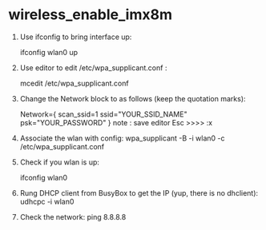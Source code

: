 # wireless_enable_imx8m

1. Use ifconfig to bring interface up:

   ifconfig wlan0 up

2. Use editor to edit /etc/wpa_supplicant.conf :

   mcedit /etc/wpa_supplicant.conf

3. Change the Network block to as follows (keep the quotation marks):

   Network={
      scan_ssid=1
      ssid="YOUR_SSID_NAME"
      psk="YOUR_PASSWORD"
   }
note : save editor Esc >>>> :x
 

4. Associate the wlan with config:
   wpa_supplicant -B -i wlan0 -c /etc/wpa_supplicant.conf

 

5. Check if you wlan is up:

   ifconfig wlan0

 

6. Rung DHCP client from BusyBox to get the IP (yup, there is no dhclient):
   udhcpc -i wlan0

 

7. Check the network:
   ping 8.8.8.8
